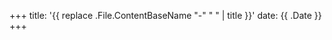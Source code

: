 +++
title: '{{ replace .File.ContentBaseName "-" " " | title }}'
date: {{ .Date }}
+++

<!--more-->
<br>